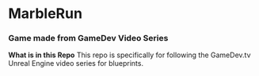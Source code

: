 # MarbleRun


### Game made from GameDev Video Series ###
**What is in this Repo**
This repo is specifically for following the GameDev.tv Unreal Engine video series for blueprints.